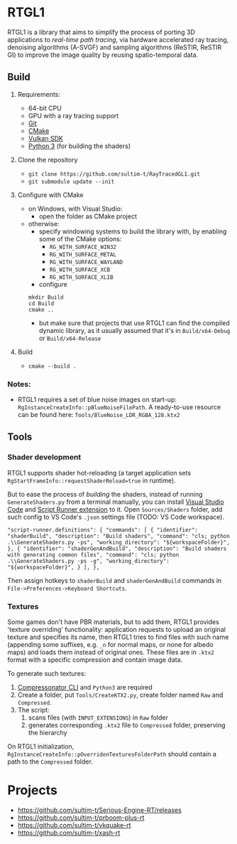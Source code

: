 # RTGL1

RTGL1 is a library that aims to simplify the process of porting 3D applications to *real-time path tracing*, via hardware accelerated ray tracing, denoising algorithms (A-SVGF) and sampling algorithms (ReSTIR, ReSTIR GI) to improve the image quality by reusing spatio-temporal data.

## Build
1. Requirements:
    * 64-bit CPU
    * GPU with a ray tracing support
    * [Git](https://github.com/git-for-windows/git/releases)
    * [CMake](https://cmake.org/download/)
    * [Vulkan SDK](https://vulkan.lunarg.com/)
    * [Python 3](https://www.python.org/downloads/) (for building the shaders)
 
1. Clone the repository
    * `git clone https://github.com/sultim-t/RayTracedGL1.git`
    * `git submodule update --init`

1. Configure with CMake
    * on Windows, with Visual Studio: 
        * open the folder as CMake project
    * otherwise:
        * specify windowing systems to build the library with, by enabling some of the CMake options:
            * `RG_WITH_SURFACE_WIN32`
            * `RG_WITH_SURFACE_METAL`
            * `RG_WITH_SURFACE_WAYLAND`
            * `RG_WITH_SURFACE_XCB`
            * `RG_WITH_SURFACE_XLIB`  
        * configure
        ```
        mkdir Build
        cd Build
        cmake ..
        ```
        * but make sure that projects that use RTGL1 can find the compiled dynamic library, as it usually assumed that it's in `Build/x64-Debug` or `Build/x64-Release`

1. Build
    * `cmake --build .`

### Notes:
* RTGL1 requires a set of blue noise images on start-up: `RgInstanceCreateInfo::pBlueNoiseFilePath`. A ready-to-use resource can be found here: `Tools/BlueNoise_LDR_RGBA_128.ktx2`


## Tools

### Shader development

RTGL1 supports shader hot-reloading (a target application sets `RgStartFrameInfo::requestShaderReload=true` in runtime).

But to ease the process of *building* the shaders, instead of running `GenerateShaders.py` from a terminal manually, you can install [Visual Studio Code](https://code.visualstudio.com/) and [Script Runner extension](https://marketplace.visualstudio.com/items?itemName=easterapps.script-runner) to it. Open `Sources/Shaders` folder, add such config to VS Code's `.json` settings file (TODO: VS Code workspace).
```
"script-runner.definitions": { "commands": [ { "identifier": "shaderBuild", "description": "Build shaders", "command": "cls; python .\\GenerateShaders.py -ps", "working_directory": "${workspaceFolder}", }, { "identifier": "shaderGenAndBuild", "description": "Build shaders with generating common files", "command": "cls; python .\\GenerateShaders.py -ps -g", "working_directory": "${workspaceFolder}", } ], },
```
Then assign hotkeys to `shaderBuild` and `shaderGenAndBuild` commands in `File->Preferences->Keyboard Shortcuts`.

### Textures
Some games don't have PBR materials, but to add them, RTGL1 provides 'texture overriding' functionality: application requests to upload an original texture and specifies its name, then RTGL1 tries to find files with such name (appending some suffixes, e.g. `_n` for normal maps, or none for albedo maps) and loads them instead of original ones. These files are in `.ktx2` format with a specific compression and contain image data. 

To generate such textures: 
1. [Compressonator CLI](https://gpuopen.com/compressonator/) and `Python3` are required
1. Create a folder, put `Tools/CreateKTX2.py`, create folder named `Raw` and `Compressed`.
1. The script:
   1. scans files (with `INPUT_EXTENSIONS`) in `Raw` folder
   1. generates corresponding `.ktx2` file to `Compressed` folder, preserving the hierarchy

On RTGL1 initialization, `RgInstanceCreateInfo::pOverridenTexturesFolderPath` should contain a path to the `Compressed` folder. 



# Projects
* https://github.com/sultim-t/Serious-Engine-RT/releases
* https://github.com/sultim-t/prboom-plus-rt
* https://github.com/sultim-t/vkquake-rt
* https://github.com/sultim-t/xash-rt
